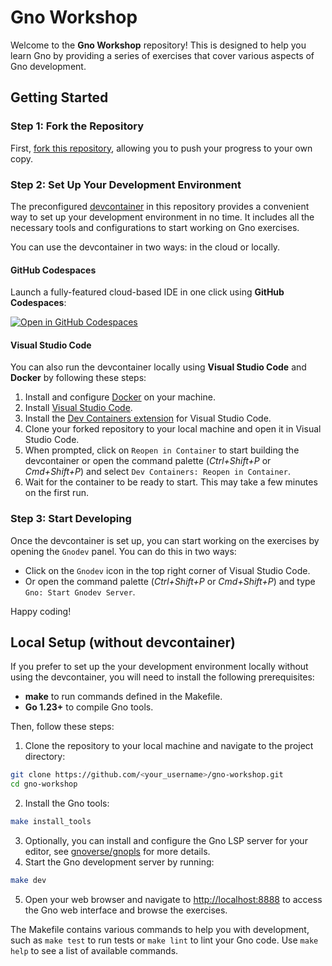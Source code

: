 # Gno Workshop

Welcome to the **Gno Workshop** repository! This is designed to help you learn Gno by providing a series of exercises that cover various aspects of Gno development.

## Getting Started

### Step 1: Fork the Repository

First, [fork this repository](https://github.com/aeddi/gno-workshop/fork), allowing you to push your progress to your own copy.

### Step 2: Set Up Your Development Environment

The preconfigured [devcontainer](https://containers.dev/) in this repository provides a convenient way to set up your development environment in no time. It includes all the necessary tools and configurations to start working on Gno exercises.

You can use the devcontainer in two ways: in the cloud or locally.

#### GitHub Codespaces

Launch a fully-featured cloud-based IDE in one click using **GitHub Codespaces**:

[![Open in GitHub Codespaces](https://github.com/codespaces/badge.svg)](https://codespaces.new/aeddi/gno-workshop)

#### Visual Studio Code

You can also run the devcontainer locally using **Visual Studio Code** and **Docker** by following these steps:

1. Install and configure [Docker](https://www.docker.com/get-started/) on your machine.
2. Install [Visual Studio Code](https://code.visualstudio.com/).
3. Install the [Dev Containers extension](https://marketplace.visualstudio.com/items?itemName=ms-vscode-remote.remote-containers) for Visual Studio Code.
4. Clone your forked repository to your local machine and open it in Visual Studio Code.
5. When prompted, click on `Reopen in Container` to start building the devcontainer or open the command palette (_Ctrl+Shift+P_ or _Cmd+Shift+P_) and select `Dev Containers: Reopen in Container`.
6. Wait for the container to be ready to start. This may take a few minutes on the first run.

### Step 3: Start Developing

Once the devcontainer is set up, you can start working on the exercises by opening the `Gnodev` panel. You can do this in two ways:

- Click on the `Gnodev` icon in the top right corner of Visual Studio Code.
- Or open the command palette (_Ctrl+Shift+P_ or _Cmd+Shift+P_) and type `Gno: Start Gnodev Server`.

Happy coding!

## Local Setup (without devcontainer)

If you prefer to set up the your development environment locally without using the devcontainer, you will need to install the following prerequisites:

- **make** to run commands defined in the Makefile.
- **Go 1.23+** to compile Gno tools.

Then, follow these steps:

1. Clone the repository to your local machine and navigate to the project directory:

```sh
git clone https://github.com/<your_username>/gno-workshop.git
cd gno-workshop
```

2. Install the Gno tools:

```sh
make install_tools
```

3. Optionally, you can install and configure the Gno LSP server for your editor, see [gnoverse/gnopls](https://github.com/gnoverse/gnopls) for more details.
4. Start the Gno development server by running:

```sh
make dev
```

5. Open your web browser and navigate to [http://localhost:8888](http://localhost:8888) to access the Gno web interface and browse the exercises.

The Makefile contains various commands to help you with development, such as `make test` to run tests or `make lint` to lint your Gno code. Use `make help` to see a list of available commands.
